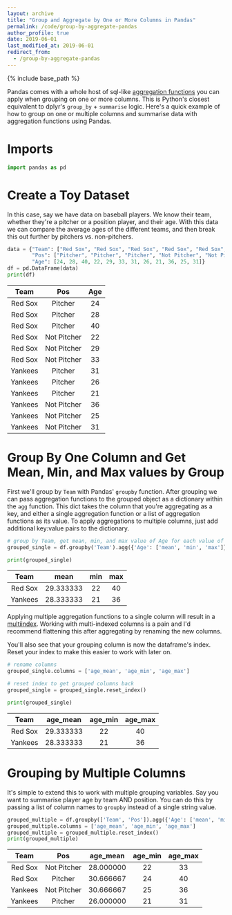 ```yaml
---
layout: archive
title: "Group and Aggregate by One or More Columns in Pandas"
permalink: /code/group-by-aggregate-pandas
author_profile: true
date: 2019-06-01
last_modified_at: 2019-06-01
redirect_from:
  - /group-by-aggregate-pandas
---
```


{% include base_path %}

Pandas comes with a whole host of sql-like [aggregation functions](https://pandas.pydata.org/pandas-docs/stable/reference/api/pandas.DataFrame.agg.html) you can apply when grouping on one or more columns. This is Python's closest equivalent to dplyr's `group_by` + `summarise` logic. Here's a quick example of how to group on one or multiple columns and summarise data with aggregation functions using Pandas. 

# Imports
```python
import pandas as pd
```

# Create a Toy Dataset

In this case, say we have data on baseball players. We know their team, whether they're a pitcher or a position player, and their age. With this data we can compare the average ages of the different teams, and then break this out further by pitchers vs. non-pitchers.

```python
data = {"Team": ["Red Sox", "Red Sox", "Red Sox", "Red Sox", "Red Sox", "Red Sox", "Yankees", "Yankees", "Yankees", "Yankees", "Yankees", "Yankees"],
		"Pos": ["Pitcher", "Pitcher", "Pitcher", "Not Pitcher", "Not Pitcher", "Not Pitcher", "Pitcher", "Pitcher", "Pitcher", "Not Pitcher", "Not Pitcher", "Not Pitcher"],
		"Age": [24, 28, 40, 22, 29, 33, 31, 26, 21, 36, 25, 31]}
df = pd.DataFrame(data)
print(df)
```

**Team**|**Pos**|**Age**
:-----:|:-----:|:-----:
Red Sox|Pitcher|24
Red Sox|Pitcher|28
Red Sox|Pitcher|40
Red Sox|Not Pitcher|22
Red Sox|Not Pitcher|29
Red Sox|Not Pitcher|33
Yankees|Pitcher|31
Yankees|Pitcher|26
Yankees|Pitcher|21
Yankees|Not Pitcher|36
Yankees|Not Pitcher|25
Yankees|Not Pitcher|31

# Group By One Column and Get Mean, Min, and Max values by Group
First we'll group by `Team` with Pandas' `groupby` function. After grouping we can pass aggregation functions to the grouped object as a dictionary within the `agg` function. This dict takes the column that you're aggregating as a key, and either a single aggregation function or a list of aggregation functions as its value. To apply aggregations to multiple columns, just add additional key:value pairs to the dictionary.

```python
# group by Team, get mean, min, and max value of Age for each value of Team.
grouped_single = df.groupby('Team').agg({'Age': ['mean', 'min', 'max']})

print(grouped_single)
```

**Team**|**mean**|**min**|**max**
:-----:|:-----:|:-----:|:-----:
Red Sox|29.333333|22|40
Yankees|28.333333|21|36

Applying multiple aggregation functions to a single column will result in a [multiindex](https://pandas.pydata.org/pandas-docs/stable/user_guide/advanced.html#advanced-hierarchical). Working with multi-indexed columns is a pain and I'd recommend flattening this after aggregating by renaming the new columns.

You'll also see that your grouping column is now the dataframe's index. Reset your index to make this easier to work with later on.

```python
# rename columns
grouped_single.columns = ['age_mean', 'age_min', 'age_max']

# reset index to get grouped columns back
grouped_single = grouped_single.reset_index()

print(grouped_single)
```

**Team**|**age\_mean**|**age\_min**|**age\_max**
:-----:|:-----:|:-----:|:-----:
Red Sox|29.333333|22|40
Yankees|28.333333|21|36

# Grouping by Multiple Columns

It's simple to extend this to work with multiple grouping variables. Say you want to summarise player age by team AND position. You can do this by passing a list of column names to `groupby` instead of a single string value.

```python
grouped_multiple = df.groupby(['Team', 'Pos']).agg({'Age': ['mean', 'min', 'max']})
grouped_multiple.columns = ['age_mean', 'age_min', 'age_max']
grouped_multiple = grouped_multiple.reset_index()
print(grouped_multiple)
```

**Team**|**Pos**|**age\_mean**|**age\_min**|**age\_max**
:-----:|:-----:|:-----:|:-----:|:-----:
Red Sox|Not Pitcher|28.000000|22|33
Red Sox|Pitcher|30.666667|24|40
Yankees|Not Pitcher|30.666667|25|36
Yankees|Pitcher|26.000000|21|31



